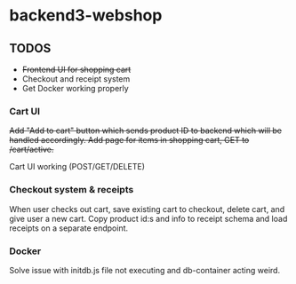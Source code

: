 # backend3-webshop

## TODOS
- ~~Frontend UI for shopping cart~~
- Checkout and receipt system
- Get Docker working properly

### Cart UI
~~Add "Add to cart" button which sends product ID to backend which will be handled accordingly.
Add page for items in shopping cart, GET to /cart/active.~~

Cart UI working (POST/GET/DELETE)

### Checkout system & receipts
When user checks out cart, save existing cart to checkout, delete cart, and give user a new cart.
Copy product id:s and info to receipt schema and load receipts on a separate endpoint.

### Docker
Solve issue with initdb.js file not executing and db-container acting weird.
